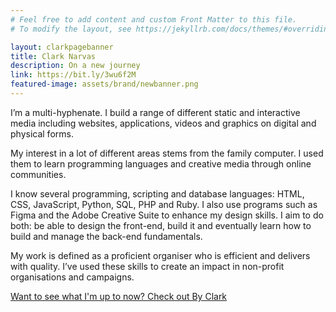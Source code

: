 ```yaml
---
# Feel free to add content and custom Front Matter to this file.
# To modify the layout, see https://jekyllrb.com/docs/themes/#overriding-theme-defaults

layout: clarkpagebanner
title: Clark Narvas
description: On a new journey
link: https://bit.ly/3wu6f2M
featured-image: assets/brand/newbanner.png
---
```



I’m a multi-hyphenate. I build a range of different static and interactive media including websites, applications, videos and graphics on digital and physical forms.

My interest in a lot of different areas stems from the family computer. I used them to learn programming languages and creative media through online communities.

I know several programming, scripting and database languages: HTML, CSS, JavaScript, Python, SQL, PHP and Ruby. I also use programs such as Figma and the Adobe Creative Suite to enhance my design skills. I aim to do both: be able to design the front-end, build it and eventually learn how to build and manage the back-end fundamentals.

My work is defined as a proficient organiser who is efficient and delivers with quality. I’ve used these skills to create an impact in non-profit organisations and campaigns.

[Want to see what I'm up to now? Check out By Clark](https://by.clarknarvas.com)

